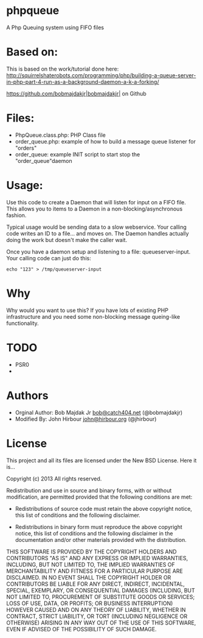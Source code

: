 phpqueue
===
A Php Queuing system using FIFO files

Based on:
===
This is based on the work/tutorial done here: http://squirrelshaterobots.com/programming/php/building-a-queue-server-in-php-part-4-run-as-a-background-daemon-a-k-a-forking/

https://github.com/bobmajdakjr|bobmajdakjr| on Github

Files:
===
* PhpQueue.class.php: PHP Class file 
*  order_queue.php: example of how to build a message queue listener for "orders"
* order_queue: example INIT script to start stop the "order_queue"daemon

Usage:
====
Use this code to create a Daemon that will listen for input on a FIFO file. This allows you to items to a Daemon in a non-blocking/asynchronous fashion.

Typical usage would be sending data to a slow webservice. Your calling code writes an ID to a file... and moves on. The Daemon handles actually doing the work but doesn't make the caller wait.

Once you have a daemon setup and listening to a file: queueserver-input. Your calling code can just do this:
```
echo "123" > /tmp/queueserver-input
```


Why
==
Why would you want to use this? If you have lots of existing PHP infrastructure and you need some non-blocking message queing-like functionality.

TODO
==
* PSR0
* 

Authors
==
 * Orginal Author: Bob Majdak Jr <bob@catch404.net> (@bobmajdakjr)
* Modified By: John Hirbour <john@hirbour.org> (@jhirbour)

License
==
This project and all its files are licensed under the New BSD License. Here it is...

Copyright (c) 2013 All rights reserved.

Redistribution and use in source and binary forms, with or without
modification, are permitted provided that the following conditions
are met:

 * Redistributions of source code must retain the above copyright
   notice, this list of conditions and the following disclaimer.

 * Redistributions in binary form must reproduce the above copyright
   notice, this list of conditions and the following disclaimer in the
   documentation and/or other materials provided with the
   distribution.

THIS SOFTWARE IS PROVIDED BY THE COPYRIGHT HOLDERS AND CONTRIBUTORS
"AS IS" AND ANY EXPRESS OR IMPLIED WARRANTIES, INCLUDING, BUT NOT
LIMITED TO, THE IMPLIED WARRANTIES OF MERCHANTABILITY AND FITNESS FOR
A PARTICULAR PURPOSE ARE DISCLAIMED. IN NO EVENT SHALL THE COPYRIGHT
HOLDER OR CONTRIBUTORS BE LIABLE FOR ANY DIRECT, INDIRECT, INCIDENTAL,
SPECIAL, EXEMPLARY, OR CONSEQUENTIAL DAMAGES (INCLUDING, BUT NOT
LIMITED TO, PROCUREMENT OF SUBSTITUTE GOODS OR SERVICES; LOSS OF USE,
DATA, OR PROFITS; OR BUSINESS INTERRUPTION) HOWEVER CAUSED AND ON ANY
THEORY OF LIABILITY, WHETHER IN CONTRACT, STRICT LIABILITY, OR TORT
(INCLUDING NEGLIGENCE OR OTHERWISE) ARISING IN ANY WAY OUT OF THE USE
OF THIS SOFTWARE, EVEN IF ADVISED OF THE POSSIBILITY OF SUCH DAMAGE.


